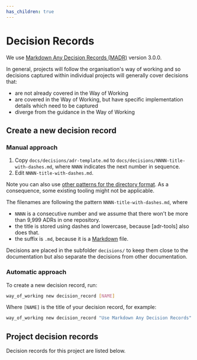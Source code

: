 ```yaml
---
has_children: true
---
```

# Decision Records

We use [Markdown Any Decision Records (MADR)](https://adr.github.io/madr/) version 3.0.0.

In general, projects will follow the organisation's way of working and so decisions captured within individual projects will generally cover decisions that:

- are not already covered in the Way of Working
- are covered in the Way of Working, but have specific implementation details which need to be captured
- diverge from the guidance in the Way of Working

## Create a new decision record

### Manual approach

1. Copy `docs/decisions/adr-template.md` to `docs/decisions/NNNN-title-with-dashes.md`, where `NNNN` indicates the next number in sequence.
2. Edit `NNNN-title-with-dashes.md`.

Note you can also use [other patterns for the directory format](https://github.com/joelparkerhenderson/architecture_decision_record#adr-file-name-conventions).
As a consequence, some existing tooling might not be applicable.

The filenames are following the pattern `NNNN-title-with-dashes.md`, where

- `NNNN` is a consecutive number and we assume that there won't be more than 9,999 ADRs in one repository.
- the title is stored using dashes and lowercase, because [adr-tools] also does that.
- the suffix is `.md`, because it is a [Markdown](https://github.github.com/gfm/) file.

Decisions are placed in the subfolder `decisions/` to keep them close to the documentation but also separate the decisions from other documentation.

### Automatic approach

To create a new decision record, run:

```bash
way_of_working new decision_record [NAME]
```

Where `[NAME]` is the title of your decision record, for example:

```bash
way_of_working new decision_record "Use Markdown Any Decision Records"
```

## Project decision records

Decision records for this project are listed below.
